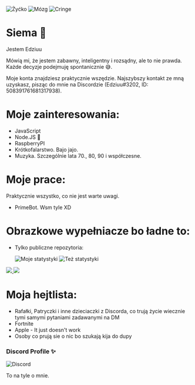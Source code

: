 ![Żyćko](https://img.shields.io/badge/Życie-owszem-mint.svg) ![Mózg](https://img.shields.io/badge/Mózg-100%25-mint.svg) ![Cringe](https://img.shields.io/badge/Cringe-trochę-orange.svg)
# Siema 👋
Jestem Edziuu

Mówią mi, że jestem zabawny, inteligentny i rozsądny, ale to nie prawda. Każde decyzje podejmuję spontanicznie 😅.

Moje konta znajdziesz praktycznie wszędzie. Najszybszy kontakt ze mną uzyskasz, pisząc do mnie na Discordzie (Edziuu#3202, ID: 508391761681317938).
# Moje zainteresowania:
- JavaScript
- Node.JS 💖
- RaspberryPI
- Krótkofalarstwo. Bajo jajo.
- Muzyka. Szczególnie lata 70., 80, 90 i współczesne.

# Moje prace:
Praktycznie wszystko, co nie jest warte uwagi.
- PrimeBot. Wsm tyle XD

# Obrazkowe wypełniacze bo ładne to:
- Tylko publiczne repozytoria:


    ![Moje statystyki](https://github-readme-stats.vercel.app/api?username=Edziuu&theme=blue-green)
    ![Też statystyki](https://github-readme-stats.vercel.app/api/top-langs/?username=Edziuu&theme=blue-green)
    
<a href="https://github.com/Edziuu?tab=followers">
  <img src="https://img.shields.io/github/followers/Edziuu">
</a>
<a href="https://github.com/Edziuu">
   <img src="https://komarev.com/ghpvc/?username=Edziuu">
</a>

# Moja hejtlista:
- Rafałki, Patryczki i inne dzieciaczki z Discorda, co trują życie wiecznie tymi samymi pytaniami zadawanymi na DM
- Fortnite
- Apple - It just doesn't work
- Osoby co prują sie o nic bo szukają kija do dupy

### Discord Profile ✨
![Discord](https://discord.c99.nl/widget/theme-3/842515404491587585.png)

To na tyle o mnie.
